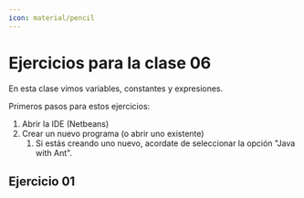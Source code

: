 ```yaml
---
icon: material/pencil
---
```

# Ejercicios para la clase 06
En esta clase vimos variables, constantes y expresiones.

Primeros pasos para estos ejercicios:

1. Abrir la IDE (Netbeans)
2. Crear un nuevo programa (o abrir uno existente)
     1. Si estás creando uno nuevo, acordate de seleccionar la opción "Java with Ant".

## Ejercicio 01 